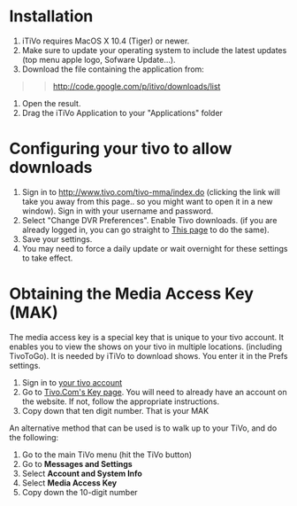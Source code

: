 # Installation #
  1. iTiVo requires MacOS X 10.4 (Tiger) or newer.
  1. Make sure to update your operating system to include the latest updates (top menu apple logo, Sofware Update...).
  1. Download the file containing the application from:
> > http://code.google.com/p/itivo/downloads/list
  1. Open the result.
  1. Drag the iTiVo Application to your "Applications" folder


# Configuring your tivo to allow downloads #
  1. Sign in to http://www.tivo.com/tivo-mma/index.do (clicking the link will take you away from this page.. so you might want to open it in a new window).  Sign in with your username and password.
  1. Select "Change DVR Preferences". Enable Tivo downloads.  (if you are already logged in, you can go straight to [This page](https://www.tivo.com/tivo-mma/dvrpref.do) to do the same).
  1. Save your settings.
  1. You may need to force a daily update or wait overnight for these settings to take effect.

# Obtaining the Media Access Key (MAK) #
The media access key is a special key that is unique to your tivo account.  It enables you to view the shows on your tivo in multiple locations.  (including TivoToGo).  It is needed by iTiVo to download shows.  You enter it in the Prefs settings.

  1. Sign in to [your tivo account](http://www.tivo.com/tivo-mma/index.do)
  1. Go to [Tivo.Com's Key page](https://www.tivo.com/tivo-mma/showmakey.do).  You will need to already have an account on the website.  If not, follow the appropriate instructions.
  1. Copy down that ten digit number.  That is your MAK

An alternative method that can be used is to walk up to your TiVo, and do the following:
  1. Go to the main TiVo menu (hit the TiVo button)
  1. Go to **Messages and Settings**
  1. Select **Account and System Info**
  1. Select **Media Access Key**
  1. Copy down the 10-digit number